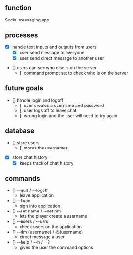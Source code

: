 ## function
Social messaging app

## processes
- [x] handle text inputs and outputs from users
	- [x] user send message to everyone
	- [x] user send direct message to another user
- [] users can see who else is on the server
	- [] command prompt set to check who is on the server

## future goals
- [] handle login and logoff
	- [] user creates a username and password
	- [] user logs off to leave chat
	- [] wrong login and the user will need to try again

## database
- [] store users
	- [] stores the usernames
- [x] store chat history
	- [x] keeps track of chat history
	
## commands
- [] --quit / --logoff
	- leave application
- [] --login
	- sign into application
- [] --set name / --set nm
	- lets the player create a username
- [] --users / --usrs
	- check users on the application
- [] --dm (username) / @(username)
	- direct message a user
- [] --help / --h / --?
	- gives the user the command options